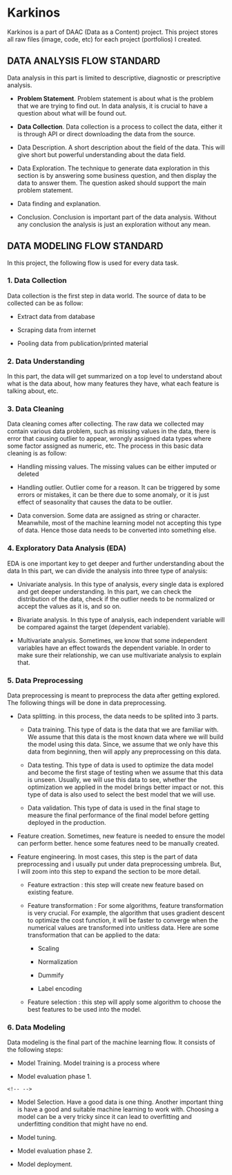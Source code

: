# Karkinos

Karkinos is a part of DAAC (Data as a Content) project. This project stores all raw files (image, code, etc) for each project (portfolios) I created.

## DATA ANALYSIS FLOW STANDARD

Data analysis in this part is limited to descriptive, diagnostic or prescriptive analysis.

-   **Problem Statement**. Problem statement is about what is the problem that we are trying to find out. In data analysis, it is crucial to have a question about what will be found out.

-   **Data Collection**. Data collection is a process to collect the data, either it is through API or direct downloading the data from the source.

-   Data Description. A short description about the field of the data. This will give short but powerful understanding about the data field.

-   Data Exploration. The technique to generate data exploration in this section is by answering some business question, and then display the data to answer them. The question asked should support the main problem statement.

-   Data finding and explanation.

-   Conclusion. Conclusion is important part of the data analysis. Without any conclusion the analysis is just an exploration without any mean.

## DATA MODELING FLOW STANDARD

In this project, the following flow is used for every data task.

### 1. Data Collection

Data collection is the first step in data world. The source of data to be collected can be as follow:

-   Extract data from database

-   Scraping data from internet

-   Pooling data from publication/printed material

### 2. Data Understanding

In this part, the data will get summarized on a top level to understand about what is the data about, how many features they have, what each feature is talking about, etc.

### 3. Data Cleaning

Data cleaning comes after collecting. The raw data we collected may contain various data problem, such as missing values in the data, there is error that causing outlier to appear, wrongly assigned data types where some factor assigned as numeric, etc. The process in this basic data cleaning is as follow:

-   Handling missing values. The missing values can be either imputed or deleted

-   Handling outlier. Outlier come for a reason. It can be triggered by some errors or mistakes, it can be there due to some anomaly, or it is just effect of seasonality that causes the data to be outlier.

-   Data conversion. Some data are assigned as string or character. Meanwhile, most of the machine learning model not accepting this type of data. Hence those data needs to be converted into something else.

### 4. Exploratory Data Analysis (EDA)

EDA is one important key to get deeper and further understanding about the data In this part, we can divide the analysis into three type of analysis:

-   Univariate analysis. In this type of analysis, every single data is explored and get deeper understanding. In this part, we can check the distribution of the data, check if the outlier needs to be normalized or accept the values as it is, and so on.

-   Bivariate analysis. In this type of analysis, each independent variable will be compared against the target (dependent variable).

-   Multivariate analysis. Sometimes, we know that some independent variables have an effect towards the dependent variable. In order to make sure their relationship, we can use multivariate analysis to explain that.

### 5. Data Preprocessing

Data preprocessing is meant to preprocess the data after getting explored. The following things will be done in data preprocessing.

-   Data splitting. in this process, the data needs to be splited into 3 parts.

    -   Data training. This type of data is the data that we are familiar with. We assume that this data is the most known data where we will build the model using this data. Since, we assume that we only have this data from beginning, then will apply any preprocessing on this data.

    -   Data testing. This type of data is used to optimize the data model and become the first stage of testing when we assume that this data is unseen. Usually, we will use this data to see, whether the optimization we applied in the model brings better impact or not. this type of data is also used to select the best model that we will use.

    -   Data validation. This type of data is used in the final stage to measure the final performance of the final model before getting deployed in the production.

-   Feature creation. Sometimes, new feature is needed to ensure the model can perform better. hence some features need to be manually created.

-   Feature engineering. In most cases, this step is the part of data preprocessing and i usually put under data preprocessing umbrela. But, I will zoom into this step to expand the section to be more detail.

    -   Feature extraction : this step will create new feature based on existing feature.

    -   Feature transformation : For some algorithms, feature transformation is very crucial. For example, the algorithm that uses gradient descent to optimize the cost function, it will be faster to converge when the numerical values are transformed into unitless data. Here are some transformation that can be applied to the data:

        -   Scaling

        -   Normalization

        -   Dummify

        -   Label encoding

    -   Feature selection : this step will apply some algorithm to choose the best features to be used into the model.

### 6. Data Modeling

Data modeling is the final part of the machine learning flow. It consists of the following steps:

-   Model Training. Model training is a process where

-   Model evaluation phase 1.

```{=html}
<!-- -->
```
-   Model Selection. Have a good data is one thing. Another important thing is have a good and suitable machine learning to work with. Choosing a model can be a very tricky since it can lead to overfitting and underfitting condition that might have no end.

-   Model tuning.

-   Model evaluation phase 2.

-   Model deployment.
